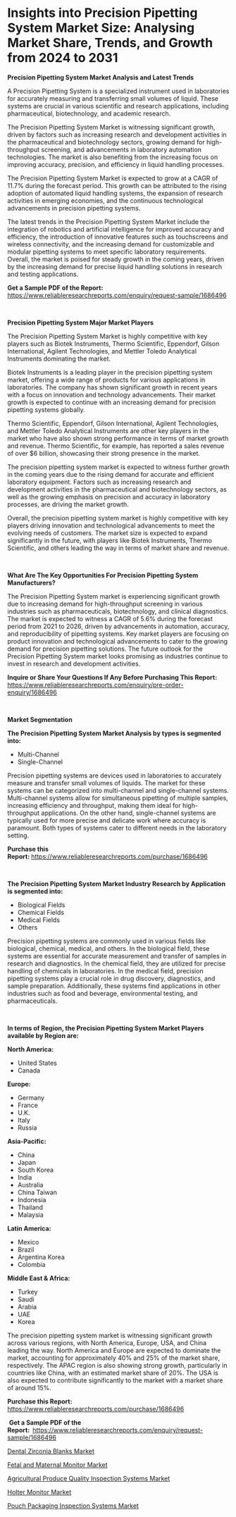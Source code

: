 <p><h1>Insights into Precision Pipetting System Market Size: Analysing Market Share, Trends, and Growth from 2024 to 2031</h1></p><p><strong>Precision Pipetting System Market Analysis and Latest Trends</strong></p>
<p><p>A Precision Pipetting System is a specialized instrument used in laboratories for accurately measuring and transferring small volumes of liquid. These systems are crucial in various scientific and research applications, including pharmaceutical, biotechnology, and academic research.</p><p>The Precision Pipetting System Market is witnessing significant growth, driven by factors such as increasing research and development activities in the pharmaceutical and biotechnology sectors, growing demand for high-throughput screening, and advancements in laboratory automation technologies. The market is also benefiting from the increasing focus on improving accuracy, precision, and efficiency in liquid handling processes.</p><p>The Precision Pipetting System Market is expected to grow at a CAGR of 11.7% during the forecast period. This growth can be attributed to the rising adoption of automated liquid handling systems, the expansion of research activities in emerging economies, and the continuous technological advancements in precision pipetting systems.</p><p>The latest trends in the Precision Pipetting System Market include the integration of robotics and artificial intelligence for improved accuracy and efficiency, the introduction of innovative features such as touchscreens and wireless connectivity, and the increasing demand for customizable and modular pipetting systems to meet specific laboratory requirements. Overall, the market is poised for steady growth in the coming years, driven by the increasing demand for precise liquid handling solutions in research and testing applications.</p></p>
<p><strong>Get a Sample PDF of the Report:&nbsp;</strong> <a href="https://www.reliableresearchreports.com/enquiry/request-sample/1686496">https://www.reliableresearchreports.com/enquiry/request-sample/1686496</a></p>
<p>&nbsp;</p>
<p><strong>Precision Pipetting System Major Market Players</strong></p>
<p><p>The Precision Pipetting System Market is highly competitive with key players such as Biotek Instruments, Thermo Scientific, Eppendorf, Gilson International, Agilent Technologies, and Mettler Toledo Analytical Instruments dominating the market.</p><p>Biotek Instruments is a leading player in the precision pipetting system market, offering a wide range of products for various applications in laboratories. The company has shown significant growth in recent years with a focus on innovation and technology advancements. Their market growth is expected to continue with an increasing demand for precision pipetting systems globally.</p><p>Thermo Scientific, Eppendorf, Gilson International, Agilent Technologies, and Mettler Toledo Analytical Instruments are other key players in the market who have also shown strong performance in terms of market growth and revenue. Thermo Scientific, for example, has reported a sales revenue of over $6 billion, showcasing their strong presence in the market.</p><p>The precision pipetting system market is expected to witness further growth in the coming years due to the rising demand for accurate and efficient laboratory equipment. Factors such as increasing research and development activities in the pharmaceutical and biotechnology sectors, as well as the growing emphasis on precision and accuracy in laboratory processes, are driving the market growth.</p><p>Overall, the precision pipetting system market is highly competitive with key players driving innovation and technological advancements to meet the evolving needs of customers. The market size is expected to expand significantly in the future, with players like Biotek Instruments, Thermo Scientific, and others leading the way in terms of market share and revenue.</p></p>
<p>&nbsp;</p>
<p><strong>What Are The Key Opportunities For Precision Pipetting System Manufacturers?</strong></p>
<p><p>The Precision Pipetting System market is experiencing significant growth due to increasing demand for high-throughput screening in various industries such as pharmaceuticals, biotechnology, and clinical diagnostics. The market is expected to witness a CAGR of 5.6% during the forecast period from 2021 to 2026, driven by advancements in automation, accuracy, and reproducibility of pipetting systems. Key market players are focusing on product innovation and technological advancements to cater to the growing demand for precision pipetting solutions. The future outlook for the Precision Pipetting System market looks promising as industries continue to invest in research and development activities.</p></p>
<p><strong>Inquire or Share Your Questions If Any Before Purchasing This Report:</strong> <a href="https://www.reliableresearchreports.com/enquiry/pre-order-enquiry/1686496">https://www.reliableresearchreports.com/enquiry/pre-order-enquiry/1686496</a></p>
<p>&nbsp;</p>
<p><strong>Market Segmentation</strong></p>
<p><strong>The Precision Pipetting System Market Analysis by types is segmented into:</strong></p>
<p><ul><li>Multi-Channel</li><li>Single-Channel</li></ul></p>
<p><p>Precision pipetting systems are devices used in laboratories to accurately measure and transfer small volumes of liquids. The market for these systems can be categorized into multi-channel and single-channel systems. Multi-channel systems allow for simultaneous pipetting of multiple samples, increasing efficiency and throughput, making them ideal for high-throughput applications. On the other hand, single-channel systems are typically used for more precise and delicate work where accuracy is paramount. Both types of systems cater to different needs in the laboratory setting.</p></p>
<p><strong>Purchase this Report:&nbsp;</strong><a href="https://www.reliableresearchreports.com/purchase/1686496">https://www.reliableresearchreports.com/purchase/1686496</a></p>
<p>&nbsp;</p>
<p><strong>The Precision Pipetting System Market Industry Research by Application is segmented into:</strong></p>
<p><ul><li>Biological Fields</li><li>Chemical Fields</li><li>Medical Fields</li><li>Others</li></ul></p>
<p><p>Precision pipetting systems are commonly used in various fields like biological, chemical, medical, and others. In the biological field, these systems are essential for accurate measurement and transfer of samples in research and diagnostics. In the chemical field, they are utilized for precise handling of chemicals in laboratories. In the medical field, precision pipetting systems play a crucial role in drug discovery, diagnostics, and sample preparation. Additionally, these systems find applications in other industries such as food and beverage, environmental testing, and pharmaceuticals.</p></p>
<p>&nbsp;</p>
<p><strong>In terms of Region, the Precision Pipetting System Market Players available by Region are:</strong></p>
<p>
    <p> <strong> North America: </strong>
        <ul>
            <li>United States</li>
            <li>Canada</li>
        </ul>
        </p> 
    <p> <strong> Europe: </strong>
        <ul>
            <li>Germany</li>
            <li>France</li>
            <li>U.K.</li>
            <li>Italy</li>
            <li>Russia</li>
        </ul>
        </p> 
    <p> <strong> Asia-Pacific: </strong>
        <ul>
            <li>China</li>
            <li>Japan</li>
            <li>South Korea</li>
            <li>India</li>
            <li>Australia</li>
            <li>China Taiwan</li>
            <li>Indonesia</li>
            <li>Thailand</li>
            <li>Malaysia</li>
        </ul>
        </p> 
    <p> <strong> Latin America: </strong>
        <ul>
            <li>Mexico</li>
            <li>Brazil</li>
            <li>Argentina Korea</li>
            <li>Colombia</li>
        </ul>
        </p> 
    <p> <strong> Middle East & Africa: </strong>
        <ul>
            <li>Turkey</li>
            <li>Saudi</li>
            <li>Arabia</li>
            <li>UAE</li>
            <li>Korea</li>
        </ul>
    </p>
    </p>
<p><p>The precision pipetting system market is witnessing significant growth across various regions, with North America, Europe, USA, and China leading the way. North America and Europe are expected to dominate the market, accounting for approximately 40% and 25% of the market share, respectively. The APAC region is also showing strong growth, particularly in countries like China, with an estimated market share of 20%. The USA is also expected to contribute significantly to the market with a market share of around 15%.</p></p>
<p><strong>Purchase this Report: </strong><a href="https://www.reliableresearchreports.com/purchase/1686496">https://www.reliableresearchreports.com/purchase/1686496</a></p>
<p>&nbsp;<strong>Get a Sample PDF of the Report:&nbsp;&nbsp;</strong><a href="https://www.reliableresearchreports.com/enquiry/request-sample/1686496">https://www.reliableresearchreports.com/enquiry/request-sample/1686496</a></p>
<p><strong></strong></p>
<p><p><a href="https://medium.com/@cynthiajohnson755/dental-zirconia-blanks-market-share-evolution-and-market-growth-trends-2024-2031-d7a8ac28d98f">Dental Zirconia Blanks Market</a></p><p><a href="https://medium.com/@cynthiajohnson755/fetal-and-maternal-monitor-market-size-cagr-trends-2024-2030-f522c97eab58">Fetal and Maternal Monitor Market</a></p><p><a href="https://github.com/BryceTownsendr/Market-Research-Report-List-3/blob/main/agricultural-produce-quality-inspection-systems-market.md">Agricultural Produce Quality Inspection Systems Market</a></p><p><a href="https://medium.com/@marielong2006/holter-monitor-market-outlook-industry-overview-and-forecast-2024-to-2031-83b6fe9cc068">Holter Monitor Market</a></p><p><a href="https://github.com/mahnoor2003/Market-Research-Report-List-3/blob/main/pouch-packaging-inspection-systems-market.md">Pouch Packaging Inspection Systems Market</a></p></p>